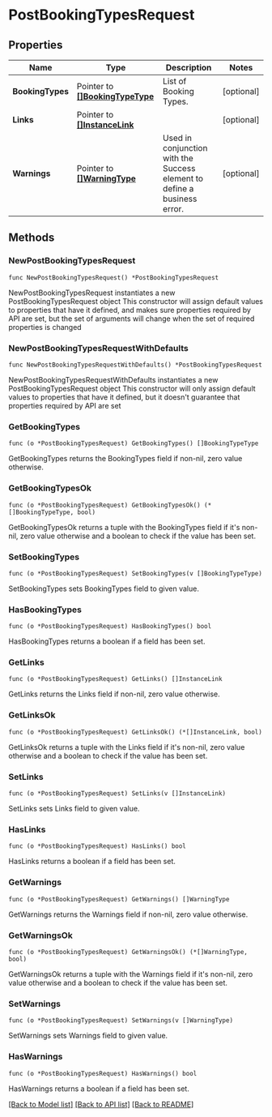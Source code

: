 # PostBookingTypesRequest

## Properties

Name | Type | Description | Notes
------------ | ------------- | ------------- | -------------
**BookingTypes** | Pointer to [**[]BookingTypeType**](BookingTypeType.md) | List of Booking Types. | [optional] 
**Links** | Pointer to [**[]InstanceLink**](InstanceLink.md) |  | [optional] 
**Warnings** | Pointer to [**[]WarningType**](WarningType.md) | Used in conjunction with the Success element to define a business error. | [optional] 

## Methods

### NewPostBookingTypesRequest

`func NewPostBookingTypesRequest() *PostBookingTypesRequest`

NewPostBookingTypesRequest instantiates a new PostBookingTypesRequest object
This constructor will assign default values to properties that have it defined,
and makes sure properties required by API are set, but the set of arguments
will change when the set of required properties is changed

### NewPostBookingTypesRequestWithDefaults

`func NewPostBookingTypesRequestWithDefaults() *PostBookingTypesRequest`

NewPostBookingTypesRequestWithDefaults instantiates a new PostBookingTypesRequest object
This constructor will only assign default values to properties that have it defined,
but it doesn't guarantee that properties required by API are set

### GetBookingTypes

`func (o *PostBookingTypesRequest) GetBookingTypes() []BookingTypeType`

GetBookingTypes returns the BookingTypes field if non-nil, zero value otherwise.

### GetBookingTypesOk

`func (o *PostBookingTypesRequest) GetBookingTypesOk() (*[]BookingTypeType, bool)`

GetBookingTypesOk returns a tuple with the BookingTypes field if it's non-nil, zero value otherwise
and a boolean to check if the value has been set.

### SetBookingTypes

`func (o *PostBookingTypesRequest) SetBookingTypes(v []BookingTypeType)`

SetBookingTypes sets BookingTypes field to given value.

### HasBookingTypes

`func (o *PostBookingTypesRequest) HasBookingTypes() bool`

HasBookingTypes returns a boolean if a field has been set.

### GetLinks

`func (o *PostBookingTypesRequest) GetLinks() []InstanceLink`

GetLinks returns the Links field if non-nil, zero value otherwise.

### GetLinksOk

`func (o *PostBookingTypesRequest) GetLinksOk() (*[]InstanceLink, bool)`

GetLinksOk returns a tuple with the Links field if it's non-nil, zero value otherwise
and a boolean to check if the value has been set.

### SetLinks

`func (o *PostBookingTypesRequest) SetLinks(v []InstanceLink)`

SetLinks sets Links field to given value.

### HasLinks

`func (o *PostBookingTypesRequest) HasLinks() bool`

HasLinks returns a boolean if a field has been set.

### GetWarnings

`func (o *PostBookingTypesRequest) GetWarnings() []WarningType`

GetWarnings returns the Warnings field if non-nil, zero value otherwise.

### GetWarningsOk

`func (o *PostBookingTypesRequest) GetWarningsOk() (*[]WarningType, bool)`

GetWarningsOk returns a tuple with the Warnings field if it's non-nil, zero value otherwise
and a boolean to check if the value has been set.

### SetWarnings

`func (o *PostBookingTypesRequest) SetWarnings(v []WarningType)`

SetWarnings sets Warnings field to given value.

### HasWarnings

`func (o *PostBookingTypesRequest) HasWarnings() bool`

HasWarnings returns a boolean if a field has been set.


[[Back to Model list]](../README.md#documentation-for-models) [[Back to API list]](../README.md#documentation-for-api-endpoints) [[Back to README]](../README.md)


